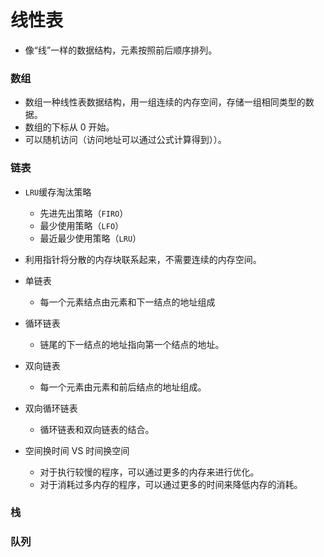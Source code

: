 # 线性表
* 像“线”一样的数据结构，元素按照前后顺序排列。

### 数组
* 数组一种线性表数据结构，用一组连续的内存空间，存储一组相同类型的数据。
* 数组的下标从 0 开始。
* 可以随机访问（访问地址可以通过公式计算得到））。

### 链表
* `LRU`缓存淘汰策略
	* 先进先出策略（`FIRO`）
	* 最少使用策略（`LFO`）
	* 最近最少使用策略（`LRU`）

* 利用指针将分散的内存块联系起来，不需要连续的内存空间。

* 单链表
	* 每一个元素结点由元素和下一结点的地址组成

* 循环链表
	* 链尾的下一结点的地址指向第一个结点的地址。

* 双向链表
	* 每一个元素由元素和前后结点的地址组成。

* 双向循环链表
	* 循环链表和双向链表的结合。
	
* 空间换时间 VS 时间换空间
	* 对于执行较慢的程序，可以通过更多的内存来进行优化。
	* 对于消耗过多内存的程序，可以通过更多的时间来降低内存的消耗。

### 栈

### 队列